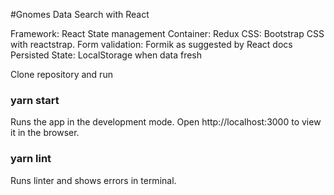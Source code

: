 #Gnomes Data Search with React

Framework: React
State management Container: Redux
CSS: Bootstrap CSS with reactstrap.
Form validation: Formik as suggested by React docs
Persisted State: LocalStorage when data fresh

Clone repository and run

### yarn start
Runs the app in the development mode.
Open http://localhost:3000 to view it in the browser.

### yarn lint
Runs linter and shows errors in terminal.
